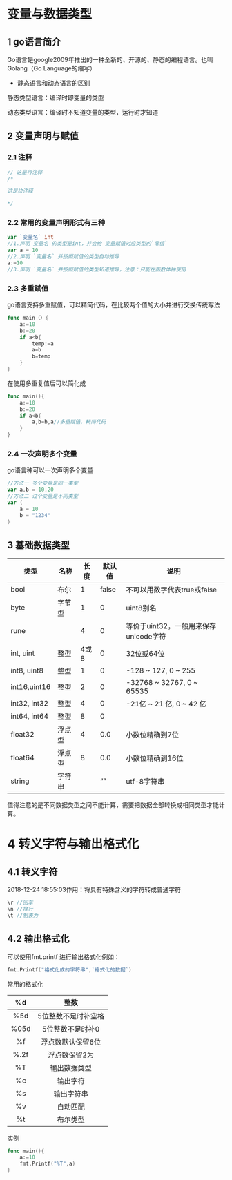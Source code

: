 # 变量与数据类型

## 1 go语言简介

Go语言是google2009年推出的一种全新的、开源的、静态的编程语言。也叫Golang（Go Language的缩写）

- 静态语言和动态语言的区别

静态类型语言：编译时即变量的类型

动态类型语言：编译时不知道变量的类型，运行时才知道

## 2 变量声明与赋值

### 2.1 注释

```go
// 这是行注释
/*

这是块注释

*/
```

### 2.2 常用的变量声明形式有三种

```go
var `变量名` int
//1.声明 变量名 的类型是int，并会给 变量赋值对应类型的`零值`
var a = 10
//2.声明 `变量名` 并按照赋值的类型自动推导
a:=10
//3.声明 `变量名` 并按照赋值的类型知道推导，注意：只能在函数体种使用
```

### 2.3 多重赋值

go语言支持多重赋值，可以精简代码，在比较两个值的大小并进行交换传统写法

```go
func main（）{
    a:=10
    b:=20
    if a<b{
        temp:=a
        a=b
        b=temp
    }
}
```

在使用多重复值后可以简化成

```go
func main(){
    a:=10
    b:=20
    if a<b{
        a,b=b,a//多重赋值，精简代码
    }
}
```



### 2.4 一次声明多个变量

go语言种可以一次声明多个变量

```go
//方法一 多个变量是同一类型
var a,b = 10,20
//方法二 过个变量是不同类型
var (
    a = 10
    b = "1234"
)
```



## 3 基础数据类型

| **类型**     | **名称** | **长度** | **默认值** | **说明**                              |
| ------------ | -------- | -------- | ---------- | ------------------------------------- |
| bool         | 布尔     | 1        | false      | 不可以用数字代表true或false           |
| byte         | 字节型   | 1        | 0          | uint8别名                             |
| rune         |          | 4        | 0          | 等价于uint32，一般用来保存unicode字符 |
| int, uint    | 整型     | 4或8     | 0          | 32位或64位                            |
| int8, uint8  | 整型     | 1        | 0          | -128 ~ 127, 0 ~ 255                   |
| int16,uint16 | 整型     | 2        | 0          | -32768 ~ 32767, 0 ~ 65535             |
| int32, int32 | 整型     | 4        | 0          | -21亿 ~ 21 亿, 0 ~ 42 亿              |
| int64, int64 | 整型     | 8        | 0          |                                       |
| float32      | 浮点型   | 4        | 0.0        | 小数位精确到7位                       |
| float64      | 浮点型   | 8        | 0.0        | 小数位精确到16位                      |
| string       | 字符串   |          | “”         | utf-8字符串                           |



值得注意的是不同数据类型之间不能计算，需要把数据全部转换成相同类型才能计算。



# 4 转义字符与输出格式化

## 4.1 转义字符

2018-12-24 18:55:03作用：将具有特殊含义的字符转成普通字符

```go
\r //回车
\n //换行
\t //制表为
```

## 4.2 输出格式化

可以使用fmt.printf 进行输出格式化例如：

```go
fmt.Printf("格式化成的字符串",`格式化的数据`)
```

常用的格式化

|  %d  |        整数         |
| :--: | :-----------------: |
| %5d  | 5位整数不足时补空格 |
| %05d |  5位整数不足时补0   |
|  %f  |  浮点数默认保留6位  |
| %.2f |    浮点数保留2为    |
|  %T  |    输出数据类型     |
|  %c  |      输出字符       |
|  %s  |     输出字符串      |
|  %v  |      自动匹配       |
|  %t  |      布尔类型       |

实例

```go
func main(){
	a:=10
    fmt.Printf("%T",a)
}
```




















